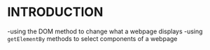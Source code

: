 # INTRODUCTION
-using the DOM method to change what a webpage displays
-using `getElementBy` methods to select components of a webpage


